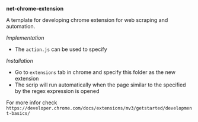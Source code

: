 **net-chrome-extension**

A template for developing chrome extension for web scraping and automation.

*Implementation*
  - The `action.js` can be used to specify 

*Installation* 
  - Go to `extensions` tab in chrome and specify this folder as the new extension
  - The scrip will run automatically when the page similar to the specified by the regex expression is opened


For more infor check `https://developer.chrome.com/docs/extensions/mv3/getstarted/development-basics/`